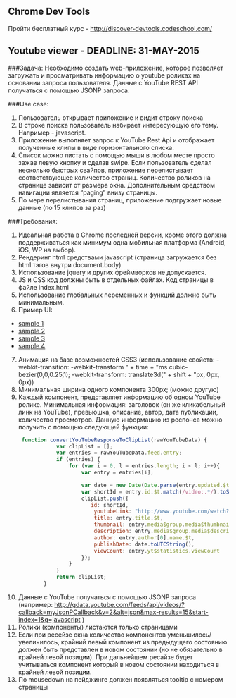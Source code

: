 ## Chrome Dev Tools
Пройти бесплатный курс  - http://discover-devtools.codeschool.com/

## Youtube viewer - DEADLINE: 31-MAY-2015
###Задача:
Необходимо создать web-приложение, которое позволяет загружать и просматривать информацию о youtube роликах на основании запроса пользователя.
Данные с YouTube REST API получаться с помощью JSONP запроса.

###Use case:
1. Пользователь открывает приложение и видит строку поиска
2. В строке поиска пользователь набирает интересующую его тему. Например - javascript.
3. Приложение выполняет запрос к YouTube Rest Api и отображает полученные клипы в виде горизонтального списка.
4. Список можно листать с помощью мыши в любом месте просто зажав левую кнопку и сделав swipe. Если пользователь сделал несколько быстрых свайпов, приложение перелистывает соответствующее количество страниц. Количество роликов на странице зависит от размера окна. Дополнительным средством навигации является “paging” внизу страницы.
5. По мере перелистывания страниц, приложение подгружает новые данные (по 15 клипов за раз)

###Требования:
1. Идеальная работа в Chrome последней версии, кроме этого должна поддерживаться как минимум одна мобильная платформа (Android, iOS, WP на выбор).
2. Рендеринг html средствами javascript (страница загружается без html тэгов внутри document.body)
3. Использование jquery и других фреймворков не допускается.
4. JS и CSS код должны быть в отдельных файлах. Код страницы в файле index.html
5. Использование глобальных переменных и функций должно быть минимальным.
6. Пример UI:
  *  [sample 1](http://school.rollingscopes.com/tasks/task6/sample1.png)
  *  [sample 2](http://school.rollingscopes.com/tasks/task6/sample2.png)
  *  [sample 3](http://school.rollingscopes.com/tasks/task6/sample3.png)
  *  [sample 4](http://school.rollingscopes.com/tasks/task6/sample4.png)
7. Анимация на базе возможностей CSS3 (использование свойств: -webkit-transition: -webkit-transform " + time + "ms cubic-bezier(0,0,0.25,1); -webkit-transform: translate3d(" + shift + "px, 0px, 0px))
8. Минимальная ширина одного компонента 300px; (можно другую)
9. Каждый компонент, представляет информацию об одном YouTube ролике. Минимальная информация: заголовок (он же кликабельный линк на YouTube), превьюшка, описание, автор, дата публикации, количество просмотров. Данную информацию из респонса можно получить с помощью следующей функции:
    ```javascript
     function convertYouTubeResponseToClipList(rawYouTubeData) {
                var clipList = [];
                var entries = rawYouTubeData.feed.entry;
                if (entries) {
                    for (var i = 0, l = entries.length; i < l; i++){
                        var entry = entries[i];

                        var date = new Date(Date.parse(entry.updated.$t));
                        var shortId = entry.id.$t.match(/video:.*/).toString().split(":")[1];
                        clipList.push({
                           id: shortId,
                            youtubeLink: "http://www.youtube.com/watch?v=" + shortId,
                            title: entry.title.$t,
                            thumbnail: entry.media$group.media$thumbnail[1].url,
                            description: entry.media$group.media$description.$t,
                            author: entry.author[0].name.$t,
                            publishDate: date.toUTCString(),
                            viewCount: entry.yt$statistics.viewCount
                        });
                    }
                }
                return clipList;
            }
    ```
10. Данные с YouTube получаться с помощью JSONP запроса (например: http://gdata.youtube.com/feeds/api/videos/?callback=myJsonPCallback&v=2&alt=json&max-results=15&start-index=1&q=javascript )
11. Ролики (компоненты) листаются только страницами
12. Если при ресейзе окна количество компонентов уменьшилось/увеличилось, крайний левый компонент из предыдущего состоянию должен быть представлен в новом состоянии (но не обязательно в крайней левой позиции). При дальнейшем ресайзе будет учитываться компонент который  в новом состоянии находиться в крайней левой позиции.
13. По mousedown на пейджинге должен появляться tooltip с номером страницы
